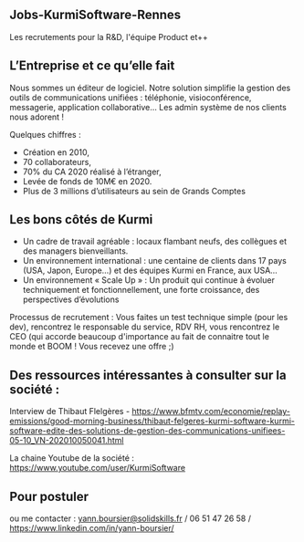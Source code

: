 ## Jobs-KurmiSoftware-Rennes
Les recrutements pour la R&amp;D, l'équipe Product et++ 

## L’Entreprise et ce qu’elle fait

Nous sommes un éditeur de logiciel. Notre solution simplifie la gestion des outils de communications unifiées : téléphonie, visioconférence, messagerie, application collaborative…
Les admin système de nos clients nous adorent !

Quelques chiffres :

-	Création en 2010, 
-	70 collaborateurs, 
-	70% du CA 2020 réalisé à l’étranger,
-	Levée de fonds de 10M€ en 2020.
-	Plus de 3 millions d’utilisateurs au sein de Grands Comptes


## Les bons côtés de Kurmi

-	Un cadre de travail agréable : locaux flambant neufs, des collègues et des managers bienveillants.
-	Un environnement international : une centaine de clients dans 17 pays (USA, Japon, Europe…) et des équipes Kurmi en France, aux USA…
-	Un environnement « Scale Up » : Un produit qui continue à évoluer techniquement et fonctionnellement, une forte croissance, des perspectives d’évolutions 

Processus de recrutement : Vous faites un test technique simple (pour les dev), rencontrez le responsable du service, RDV RH, vous rencontrez le CEO (qui accorde beaucoup d'importance au fait de connaitre tout le monde et BOOM ! Vous recevez une offre ;)



## Des ressources intéressantes à consulter sur la société : 

Interview de Thibaut Flelgères - https://www.bfmtv.com/economie/replay-emissions/good-morning-business/thibaut-felgeres-kurmi-software-kurmi-software-edite-des-solutions-de-gestion-des-communications-unifiees-05-10_VN-202010050041.html

La chaine Youtube de la société : https://www.youtube.com/user/KurmiSoftware


## Pour postuler

ou me contacter : yann.boursier@solidskills.fr / 06 51 47 26 58 / https://www.linkedin.com/in/yann-boursier/



